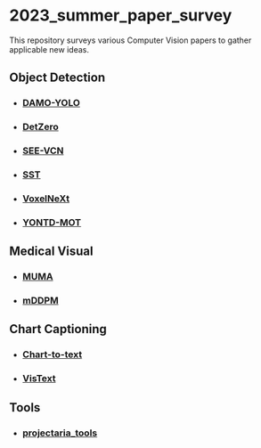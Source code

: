 # 2023_summer_paper_survey

This repository surveys various Computer Vision papers to gather applicable new ideas.


## Object Detection
- ### [DAMO-YOLO](https://github.com/Woo-jin-Chung/2023_summer_paper_survey/tree/main/object_detetection/DAMO-YOLO)

- ### [DetZero](https://github.com/Woo-jin-Chung/2023_summer_paper_survey/tree/main/object_detetection/DetZero)

- ### [SEE-VCN](https://github.com/Woo-jin-Chung/2023_summer_paper_survey/tree/main/object_detetection/SEE-VCN)

- ### [SST](https://github.com/Woo-jin-Chung/2023_summer_paper_survey/tree/main/object_detetection/SST)

- ### [VoxelNeXt](https://github.com/Woo-jin-Chung/2023_summer_paper_survey/tree/main/object_detetection/VoxelNeXt)

- ### [YONTD-MOT](https://github.com/Woo-jin-Chung/2023_summer_paper_survey/tree/main/object_detetection/YONTD-MOT)


## Medical Visual
- ### [MUMA](https://github.com/Woo-jin-Chung/2023_summer_paper_survey/tree/main/medical_visual/MUMA)

- ### [mDDPM](https://github.com/Woo-jin-Chung/2023_summer_paper_survey/tree/main/medical_visual/mDDPM)


## Chart Captioning
- ### [Chart-to-text](https://github.com/Woo-jin-Chung/2023_summer_paper_survey/tree/main/chart_captioning/Chart-to-text)

- ### [VisText](https://github.com/Woo-jin-Chung/2023_summer_paper_survey/tree/main/chart_captioning/VisText)


## Tools
- ### [projectaria_tools](https://github.com/Woo-jin-Chung/2023_summer_paper_survey/tree/main/tools/%20projectaria_tools)
